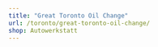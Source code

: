 ```yaml
---
title: "Great Toronto Oil Change"
url: /toronto/great-toronto-oil-change/
shop: Autowerkstatt
---
```

